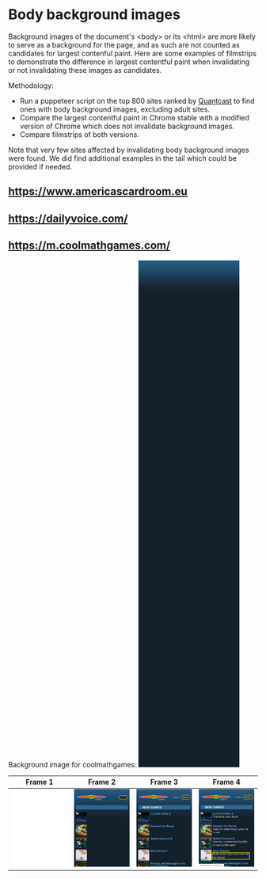 # Body background images

Background images of the document's &lt;body&gt; or its &lt;html&gt; are more
likely to serve as a background for the page, and as such are not counted as
candidates for largest contenful paint. Here are some examples of filmstrips
to demonstrate the difference in largest contentful paint when invalidating
or not invalidating these images as candidates.

Methodology:
  * Run a puppeteer script on the top 800 sites ranked by
    [Quantcast](https://www.quantcast.com/top-sites/) to find ones with body
    background images, excluding adult sites.
  * Compare the largest contentful paint in Chrome stable with a modified
    version of Chrome which does not invalidate background images.
  * Compare filmstrips of both versions.

Note that very few sites affected by invalidating body background images were
found. We did find additional examples in the tail which could be provided if
needed.

## https://www.americascardroom.eu
## https://dailyvoice.com/
## https://m.coolmathgames.com/

Background image for coolmathgames:
![coolmathgames background image](body_background/coolmathgames/bodybg.png)

Frame 1 | Frame 2 | Frame 3 | Frame 4
------- | ------- | ------- | -------
![](body_background/coolmathgames/filmstrip_1.jpg) | ![](body_background/coolmathgames/filmstrip_2.jpg) | ![](body_background/coolmathgames/filmstrip_3.jpg) | ![](body_background/coolmathgames/filmstrip_4.jpg) 